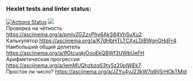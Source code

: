 ### Hexlet tests and linter status:
[![Actions Status](https://github.com/Pinkp0ny/frontend-project-44/workflows/hexlet-check/badge.svg)](https://github.com/Pinkp0ny/frontend-project-44/actions)
<a href="https://codeclimate.com/github/Pinkp0ny/frontend-project-44/maintainability"><img src="https://api.codeclimate.com/v1/badges/844991f621f6cfc5f0dd/maintainability" /></a> <br />
Проверка на чётность https://asciinema.org/a/pmlvZGZzxPhy6AkS84VhSuXu2 <br />
Калькулятор https://asciinema.org/a/K7dHbHTLTCXxLDiBWgnGHdFr4 <br />
Наибольший общий делитель https://asciinema.org/a/9GtcugkjOooEkQBWf3UWbUeFH <br />
Арифметическая прогрессия https://asciinema.org/a/IemMUQhzbzqS3ty5z20plWEk7 <br />
Простое ли число? https://asciinema.org/a/JZYu4vJ23kW7q9ljSrHOkTMid 
